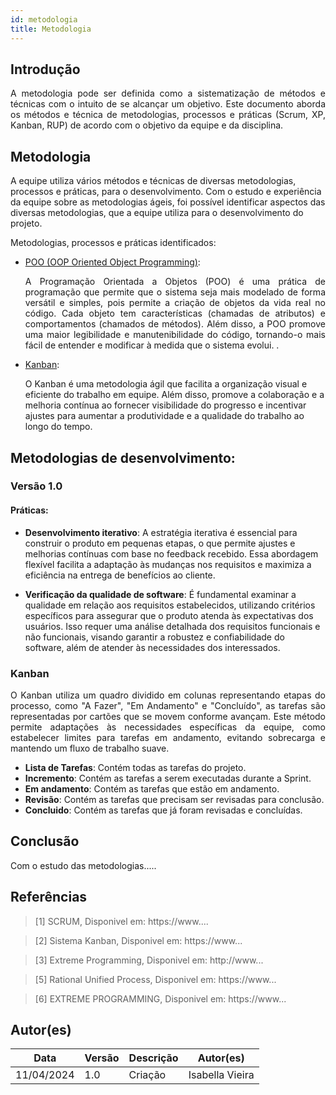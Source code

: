 ```yaml
---
id: metodologia
title: Metodologia
---
```

 
 
## Introdução
 
<p align = "justify">
A metodologia pode ser definida como a sistematização de métodos e técnicas com o intuito de se alcançar um objetivo. Este documento aborda os métodos e técnica de metodologias, processos e práticas (Scrum, XP, Kanban, RUP) de acordo com o objetivo da equipe e da disciplina.
</p>
 
## Metodologia
A equipe utiliza vários métodos e técnicas de diversas metodologias, processos e práticas, para o desenvolvimento. Com o estudo e  experiência da equipe sobre as metodologias ágeis, foi possível identificar aspectos das diversas metodologias, que a equipe utiliza para o desenvolvimento do projeto.
 
Metodologias, processos e práticas identificados:
 
- [POO (OOP Oriented Object Programming)](https://www....):<p align = "justify">
A Programação Orientada a Objetos (POO) é uma prática de programação que permite que o sistema seja mais modelado de forma versátil e simples, pois permite a criação de objetos da vida real no código. Cada objeto tem características (chamadas de atributos) e comportamentos (chamados de métodos). Além disso, a POO promove uma maior legibilidade e manutenibilidade do código, tornando-o mais fácil de entender e modificar à medida que o sistema evolui. .
</p>
 
- [Kanban](https://www...):</p>
O Kanban é uma metodologia ágil que facilita a organização visual e eficiente do trabalho em equipe. Além disso, promove a colaboração e a melhoria contínua ao fornecer visibilidade do progresso e incentivar ajustes para aumentar a produtividade e a qualidade do trabalho ao longo do tempo.
<p align = "justify">
 
 
## Metodologias de desenvolvimento:
 
### Versão 1.0
 
#### Práticas:
 
- **Desenvolvimento iterativo**: A estratégia iterativa é essencial para construir o produto em pequenas etapas, o que permite ajustes e melhorias contínuas com base no feedback recebido. Essa abordagem flexível facilita a adaptação às mudanças nos requisitos e maximiza a eficiência na entrega de benefícios ao cliente.
 
- **Verificação da qualidade de software**: É fundamental examinar a qualidade em relação aos requisitos estabelecidos, utilizando critérios específicos para assegurar que o produto atenda às expectativas dos usuários. Isso requer uma análise detalhada dos requisitos funcionais e não funcionais, visando garantir a robustez e confiabilidade do software, além de atender às necessidades dos interessados.
 
 
### Kanban
 
<p align = "justify">
O Kanban utiliza um quadro dividido em colunas representando etapas do processo, como "A Fazer", "Em Andamento" e "Concluído", as tarefas são representadas por cartões que se movem conforme avançam. Este método permite adaptações às necessidades específicas da equipe, como estabelecer limites para tarefas em andamento, evitando sobrecarga e mantendo um fluxo de trabalho suave. 
</p>
 
- **Lista de Tarefas**: Contém todas as tarefas do projeto.
- **Incremento**: Contém as tarefas a serem executadas durante a Sprint.
- **Em andamento**: Contém as tarefas que estão em andamento.
- **Revisão**: Contém as tarefas que precisam ser revisadas para conclusão.
- **Concluido**: Contém as tarefas que já foram revisadas e concluídas.
 
 
## Conclusão
 
<p align = "justify">
 
Com o estudo das metodologias.....
 
</p>
 
## Referências
 
> [1] SCRUM, Disponivel em: https://www....
 
> [2] Sistema Kanban, Disponivel em: https://www...
 
> [3] Extreme Programming, Disponivel em: http://www...

> [5] Rational Unified Process, Disponivel em: https://www...
 
> [6] EXTREME PROGRAMMING, Disponivel em: https://www...
 
 
## Autor(es)
 
| Data | Versão | Descrição | Autor(es) |
| -- | -- | -- | -- |
| 11/04/2024 | 1.0 | Criação  | Isabella Vieira |

